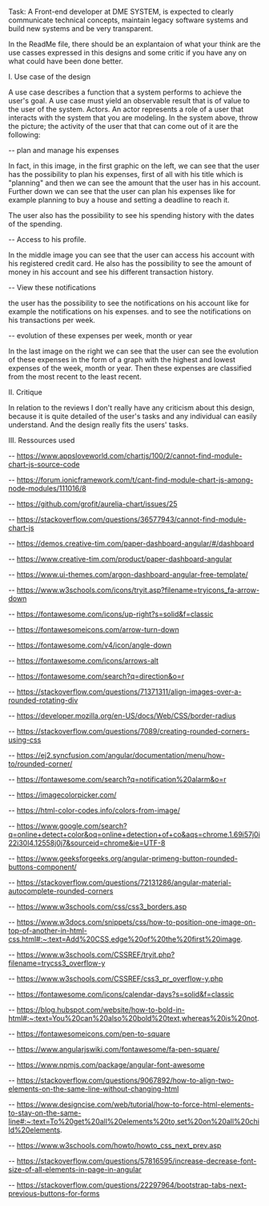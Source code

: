 Task: A Front-end developer at DME SYSTEM, is expected to clearly communicate technical concepts, maintain legacy software systems and build new systems and be very transparent.

In the ReadMe file, there should be an explantaion of what your think are the use casses expressed in this designs and some critic if you have any on what could have been done better.


I.  Use case of the design

A use case describes a function that a system performs to achieve the user's goal. A use case must yield an observable result that is of value to the user of the system. Actors. An actor represents a role of a user that interacts with the system that you are modeling. In the system above, throw the picture; the activity of the user that that can come out of it are the following:

-- plan and manage his expenses

In fact, in this image, in the first graphic on the left, we can see that the user has the possibility to plan his expenses, first of all with his title which is "planning" and then we can see the amount that the user has in his account. Further down we can see that the user can plan his expenses like for example planning to buy a house and setting a deadline to reach it.

The user also has the possibility to see his spending history with the dates of the spending.

-- Access to his profile.

In the middle image you can see that the user can access his account with his registered credit card. He also has the possibility to see the amount of money in his account and see his different transaction history.

-- View these notifications

the user has the possibility to see the notifications on his account like for example the notifications on his expenses. and to see the notifications on his transactions per week.

-- evolution of these expenses per week, month or year

In the last image on the right we can see that the user can see the evolution of these expenses in the form of a graph with the highest and lowest expenses of the week, month or year.
Then these expenses are classified from the most recent to the least recent.


II. Critique

In relation to the reviews I don't really have any criticism about this design, because it is quite detailed of the user's tasks and any individual can easily understand. And the design really fits the users' tasks.

III. Ressources used

-- https://www.appsloveworld.com/chartjs/100/2/cannot-find-module-chart-js-source-code

-- https://forum.ionicframework.com/t/cant-find-module-chart-js-among-node-modules/111016/8

-- https://github.com/grofit/aurelia-chart/issues/25

-- https://stackoverflow.com/questions/36577943/cannot-find-module-chart-js

-- https://demos.creative-tim.com/paper-dashboard-angular/#/dashboard

-- https://www.creative-tim.com/product/paper-dashboard-angular

-- https://www.ui-themes.com/argon-dashboard-angular-free-template/

-- https://www.w3schools.com/icons/tryit.asp?filename=tryicons_fa-arrow-down

-- https://fontawesome.com/icons/up-right?s=solid&f=classic

-- https://fontawesomeicons.com/arrow-turn-down

-- https://fontawesome.com/v4/icon/angle-down

-- https://fontawesome.com/icons/arrows-alt

-- https://fontawesome.com/search?q=direction&o=r

-- https://stackoverflow.com/questions/71371311/align-images-over-a-rounded-rotating-div

-- https://developer.mozilla.org/en-US/docs/Web/CSS/border-radius

-- https://stackoverflow.com/questions/7089/creating-rounded-corners-using-css

-- https://ej2.syncfusion.com/angular/documentation/menu/how-to/rounded-corner/

-- https://fontawesome.com/search?q=notification%20alarm&o=r

-- https://imagecolorpicker.com/

-- https://html-color-codes.info/colors-from-image/

-- https://www.google.com/search?q=online+detect+color&oq=online+detection+of+co&aqs=chrome.1.69i57j0i22i30l4.12558j0j7&sourceid=chrome&ie=UTF-8

-- https://www.geeksforgeeks.org/angular-primeng-button-rounded-buttons-component/

-- https://stackoverflow.com/questions/72131286/angular-material-autocomplete-rounded-corners

-- https://www.w3schools.com/css/css3_borders.asp

-- https://www.w3docs.com/snippets/css/how-to-position-one-image-on-top-of-another-in-html-css.html#:~:text=Add%20CSS,edge%20of%20the%20first%20image.

-- https://www.w3schools.com/CSSREF/tryit.php?filename=trycss3_overflow-y

-- https://www.w3schools.com/CSSREF/css3_pr_overflow-y.php

-- https://fontawesome.com/icons/calendar-days?s=solid&f=classic

-- https://blog.hubspot.com/website/how-to-bold-in-html#:~:text=You%20can%20also%20bold%20text,whereas%20is%20not.

-- https://fontawesomeicons.com/pen-to-square

-- https://www.angularjswiki.com/fontawesome/fa-pen-square/

-- https://www.npmjs.com/package/angular-font-awesome

-- https://stackoverflow.com/questions/9067892/how-to-align-two-elements-on-the-same-line-without-changing-html

-- https://www.designcise.com/web/tutorial/how-to-force-html-elements-to-stay-on-the-same-line#:~:text=To%20get%20all%20elements%20to,set%20on%20all%20child%20elements.

-- https://www.w3schools.com/howto/howto_css_next_prev.asp

-- https://stackoverflow.com/questions/57816595/increase-decrease-font-size-of-all-elements-in-page-in-angular

-- https://stackoverflow.com/questions/22297964/bootstrap-tabs-next-previous-buttons-for-forms

